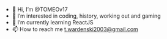 - 👋 Hi, I’m @TOMEOv17
- 👀 I’m interested in coding, history, working out and gaming
- 🌱 I’m currently learning ReactJS
- 📫 How to reach me t.wardenski2003@gmail.com

<!---
TOMEOv17/TOMEOv17 is a ✨ special ✨ repository because its `README.md` (this file) appears on your GitHub profile.
You can click the Preview link to take a look at your changes.
--->
